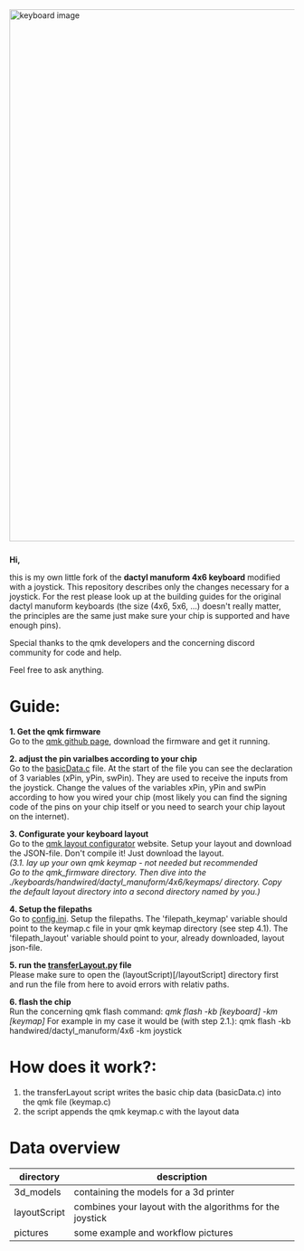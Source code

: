 <div>
<img src="/pictures/IMG_5070.JPG" alt="keyboard image"  style="align: left; margin-right: 10px; margin-bottom: 10px; width: 98vw;">
</div>

**Hi,**

this is my own little fork of the **dactyl manuform 4x6 keyboard** modified with a joystick. This repository describes only the changes necessary for a joystick. For the rest please look up at the building guides for the original dactyl manuform keyboards (the size (4x6, 5x6, ...) doesn't really matter, the principles are the same just make sure your chip is supported and have enough pins).

Special thanks to the qmk developers and the concerning discord community for code and help.

Feel free to ask anything.

# Guide:

**1. Get the qmk firmware**<br>
Go to the [qmk github page](https://github.com/qmk/qmk_firmware), download the firmware and get it running.

**2. adjust the pin varialbes according to your chip**<br>
Go to the [basicData.c](/layoutScript/basicData.c) file. At the start of the file you can see the declaration of 3 variables (xPin, yPin, swPin).
They are used to receive the inputs from the joystick. Change the values of the variables xPin, yPin and swPin according to how you wired your chip
(most likely you can find the signing code of the pins on your chip itself or you need to search your chip layout on the internet).

**3. Configurate your keyboard layout**<br>
Go to the [qmk layout configurator](https://config.qmk.fm/#/handwired/dactyl_manuform/4x6/LAYOUT) website. Setup your layout and download the JSON-file.
Don't compile it! Just download the layout.<br>
_(3.1. lay up your own qmk keymap - not needed but recommended <br>
Go to the qmk_firmware directory. Then dive into the ./keyboards/handwired/dactyl_manuform/4x6/keymaps/ directory.
Copy the default layout directory into a second directory named by you.)_

**4. Setup the filepaths**<br>
Go to [config.ini](/layoutScript/config.ini). Setup the filepaths.
The 'filepath_keymap' variable should point to the keymap.c file in your qmk keymap directory (see step 4.1).
The 'filepath_layout' variable should point to your, already downloaded, layout json-file.

**5. run the [transferLayout.py](/layoutScript/transferLayout.py) file**<br>
Please make sure to open the (layoutScript)[/layoutScript] directory first and run the file from here to avoid errors with relativ paths.

**6. flash the chip**<br>
Run the concerning qmk flash command:
_qmk flash -kb [keyboard] -km [keymap]_
For example in my case it would be (with step 2.1.):
qmk flash -kb handwired/dactyl_manuform/4x6 -km joystick

# How does it work?:

1. the transferLayout script writes the basic chip data (basicData.c) into the qmk file (keymap.c)
2. the script appends the qmk keymap.c with the layout data

# Data overview

| directory    | description                                               |
| ------------ | --------------------------------------------------------- |
| 3d_models    | containing the models for a 3d printer                    |
| layoutScript | combines your layout with the algorithms for the joystick |
| pictures     | some example and workflow pictures                        |
